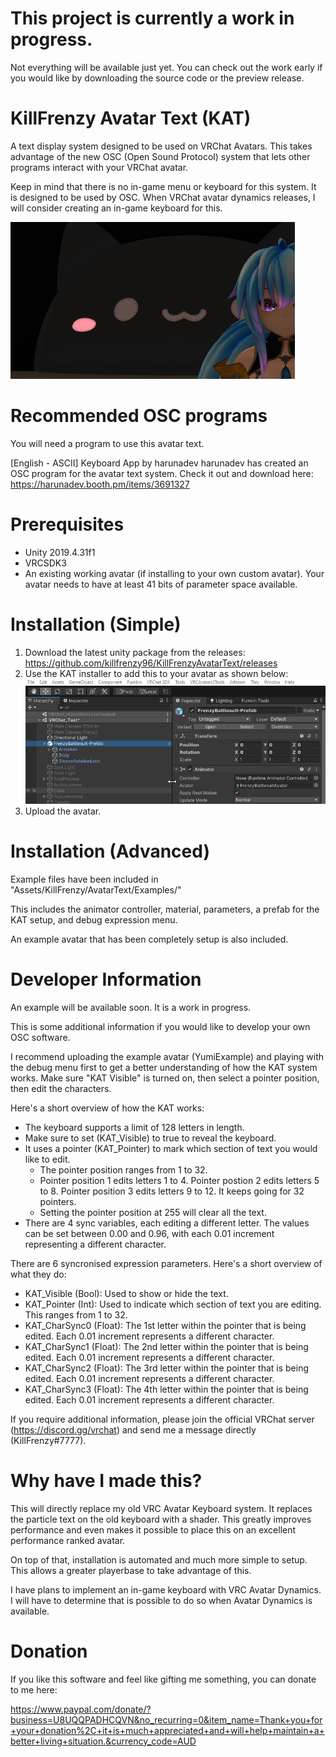 # This project is currently a work in progress.
Not everything will be available just yet. You can check out the work early if you would like by downloading the source code or the preview release.

# KillFrenzy Avatar Text (KAT)
A text display system designed to be used on VRChat Avatars. This takes advantage of the new OSC (Open Sound Protocol) system that lets other programs interact with your VRChat avatar.

Keep in mind that there is no in-game menu or keyboard for this system. It is designed to be used by OSC. When VRChat avatar dynamics releases, I will consider creating an in-game keyboard for this.

![InstallInstructions](/Images/KAT_Demonstration.gif)

# Recommended OSC programs
You will need a program to use this avatar text.

[English - ASCII] Keyboard App by harunadev
harunadev has created an OSC program for the avatar text system. Check it out and download here:
https://harunadev.booth.pm/items/3691327

# Prerequisites
- Unity 2019.4.31f1
- VRCSDK3
- An existing working avatar (if installing to your own custom avatar). Your avatar needs to have at least 41 bits of parameter space available.

# Installation (Simple)
1. Download the latest unity package from the releases: https://github.com/killfrenzy96/KillFrenzyAvatarText/releases
2. Use the KAT installer to add this to your avatar as shown below:
![InstallInstructions](/Images/KAT_Install_Simple.gif)
3. Upload the avatar.

# Installation (Advanced)
Example files have been included in "Assets/KillFrenzy/AvatarText/Examples/"

This includes the animator controller, material, parameters, a prefab for the KAT setup, and debug expression menu.

An example avatar that has been completely setup is also included.

# Developer Information
An example will be available soon. It is a work in progress.

This is some additional information if you would like to develop your own OSC software.

I recommend uploading the example avatar (YumiExample) and playing with the debug menu first to get a better understanding of how the KAT system works. Make sure "KAT Visible" is turned on, then select a pointer position, then edit the characters.

Here's a short overview of how the KAT works:
- The keyboard supports a limit of 128 letters in length.
- Make sure to set (KAT_Visible) to true to reveal the keyboard.
- It uses a pointer (KAT_Pointer) to mark which section of text you would like to edit.
	- The pointer position ranges from 1 to 32.
	- Pointer position 1 edits letters 1 to 4. Pointer postion 2 edits letters 5 to 8. Pointer position 3 edits letters 9 to 12. It keeps going for 32 pointers.
	- Setting the pointer position at 255 will clear all the text.
- There are 4 sync variables, each editing a different letter. The values can be set between 0.00 and 0.96, with each 0.01 increment representing a different character.

There are 6 syncronised expression parameters. Here's a short overview of what they do:
- KAT_Visible (Bool): Used to show or hide the text.
- KAT_Pointer (Int): Used to indicate which section of text you are editing. This ranges from 1 to 32.
- KAT_CharSync0 (Float): The 1st letter within the pointer that is being edited. Each 0.01 increment represents a different character.
- KAT_CharSync1 (Float): The 2nd letter within the pointer that is being edited. Each 0.01 increment represents a different character.
- KAT_CharSync2 (Float): The 3rd letter within the pointer that is being edited. Each 0.01 increment represents a different character.
- KAT_CharSync3 (Float): The 4th letter within the pointer that is being edited. Each 0.01 increment represents a different character.

If you require additional information, please join the official VRChat server (https://discord.gg/vrchat) and send me a message directly (KillFrenzy#7777).

# Why have I made this?
This will directly replace my old VRC Avatar Keyboard system. It replaces the particle text on the old keyboard with a shader. This greatly improves performance and even makes it possible to place this on an excellent performance ranked avatar.

On top of that, installation is automated and much more simple to setup. This allows a greater playerbase to take advantage of this.

I have plans to implement an in-game keyboard with VRC Avatar Dynamics. I will have to determine that is possible to do so when Avatar Dynamics is available.

# Donation
If you like this software and feel like gifting me something, you can donate to me here:

https://www.paypal.com/donate/?business=U8UQQPADHCQVN&no_recurring=0&item_name=Thank+you+for+your+donation%2C+it+is+much+appreciated+and+will+help+maintain+a+better+living+situation.&currency_code=AUD